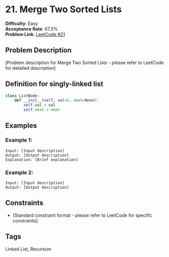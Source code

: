 # 21. Merge Two Sorted Lists

**Difficulty**: Easy  
**Acceptance Rate**: 67.3%  
**Problem Link**: [LeetCode #21](https://leetcode.com/problems/merge-two-sorted-lists/)

## Problem Description

[Problem description for Merge Two Sorted Lists - please refer to LeetCode for detailed description]

## Definition for singly-linked list

```python
class ListNode:
    def __init__(self, val=0, next=None):
        self.val = val
        self.next = next
```

## Examples

### Example 1:
```
Input: [Input description]
Output: [Output description]
Explanation: [Brief explanation]
```

### Example 2:
```
Input: [Input description]
Output: [Output description]
```

## Constraints

- [Standard constraint format - please refer to LeetCode for specific constraints]

## Tags
Linked List, Recursion